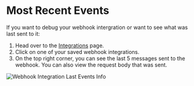 # Most Recent Events

If you want to debug your webhook intergration or want to see what was last sent to it:

1. Head over to the [Integrations](https://console.dassana.cloud/integrations) page.
2. Click on one of your saved webhook integrations.
3. On the top right corner, you can see the last 5 messages sent to the webhook. You can also view the request body that was sent.

![Webhook Integration Last Events Info](/img/integrations/webhook/webhook-lastinfo.png)
